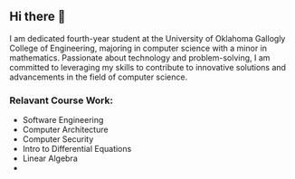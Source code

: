 ## Hi there 👋

I am dedicated fourth-year student at the University of Oklahoma Gallogly College of Engineering, majoring in computer science with a minor in mathematics. Passionate about technology and problem-solving, I am committed to leveraging my skills to contribute to innovative solutions and advancements in the field of computer science.

<!--
**nickzuyus/nickzuyus** is a ✨ _special_ ✨ repository because its `README.md` (this file) appears on your GitHub profile.

Here are some ideas to get you started:

- 🔭 I’m currently working on ...
- 🌱 I’m currently learning ...
- 👯 I’m looking to collaborate on ...
- 🤔 I’m looking for help with ...
- 💬 Ask me about ...
- 📫 How to reach me: ...
- 😄 Pronouns: ...
- ⚡ Fun fact: ...
-->
### Relavant Course Work:
  - Software Engineering
  - Computer Architecture
  - Computer Security
  - Intro to Differential Equations
  - Linear Algebra
  - 
